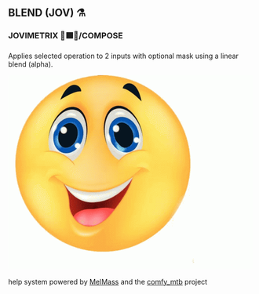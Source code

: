 
<h2>BLEND (JOV) ⚗️</h2>
<h3>JOVIMETRIX 🔺🟩🔵/COMPOSE</h3>
<p>Applies selected operation to 2 inputs with optional mask using a linear blend (alpha).</p>

![](https://raw.githubusercontent.com/Amorano/Jovimetrix-examples/master/node/BLEND/BLEND.gif)

help system powered by [MelMass](https://github.com/melMass) and the [comfy_mtb](https://github.com/melMass/comfy_mtb) project
